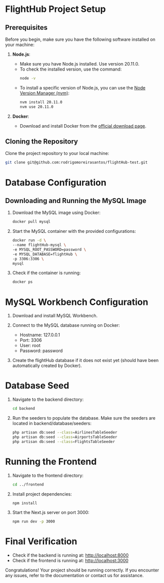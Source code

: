 # FlightHub Project Setup

## Prerequisites

Before you begin, make sure you have the following software installed on your machine:

1. **Node.js**:
   - Make sure you have Node.js installed. Use version 20.11.0.
   - To check the installed version, use the command:
     ```sh
     node -v
     ```
   - To install a specific version of Node.js, you can use the [Node Version Manager (nvm)](https://github.com/nvm-sh/nvm):
     ```sh
     nvm install 20.11.0
     nvm use 20.11.0
     ```

2. **Docker**:
   - Download and install Docker from the [official download page](https://www.docker.com/get-started).

## Cloning the Repository

Clone the project repository to your local machine:

```sh
git clone git@github.com:rodrigomoreirasantos/flightHub-test.git
```
# Database Configuration

## Downloading and Running the MySQL Image

1. Download the MySQL image using Docker:

    ```sh
    docker pull mysql
    ```

2. Start the MySQL container with the provided configurations:

    ```sh
    docker run -d \
    --name flightHub-mysql \
    -e MYSQL_ROOT_PASSWORD=password \
    -e MYSQL_DATABASE=flightHub \
    -p 3306:3306 \
    mysql
    ```

3. Check if the container is running:

    ```sh
    docker ps
    ```

# MySQL Workbench Configuration

1. Download and install MySQL Workbench.

2. Connect to the MySQL database running on Docker:
   - Hostname: 127.0.0.1
   - Port: 3306
   - User: root
   - Password: password

3. Create the flightHub database if it does not exist yet (should have been automatically created by Docker).

# Database Seed

1. Navigate to the backend directory:

    ```sh
    cd backend
    ```

2. Run the seeders to populate the database. Make sure the seeders are located in backend/database/seeders:

    ```sh
    php artisan db:seed --class=AirlinesTableSeeder
    php artisan db:seed --class=AirportsTableSeeder
    php artisan db:seed --class=FlightsTableSeeder
    ```

# Running the Frontend

1. Navigate to the frontend directory:

    ```sh
    cd ../frontend
    ```

2. Install project dependencies:

    ```sh
    npm install
    ```

3. Start the Next.js server on port 3000:

    ```sh
    npm run dev -p 3000
    ```

# Final Verification

- Check if the backend is running at: [http://localhost:8000](http://localhost:8000)
- Check if the frontend is running at: [http://localhost:3000](http://localhost:3000)

Congratulations! Your project should be running correctly. If you encounter any issues, refer to the documentation or contact us for assistance.
